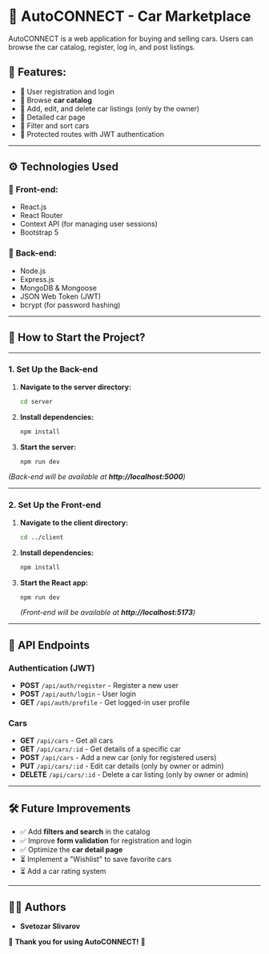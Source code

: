 # 🚗 AutoCONNECT - Car Marketplace

AutoCONNECT is a web application for buying and selling cars. Users can browse the car catalog, register, log in, and post listings.

## 📌 Features:
- 🔹 User registration and login
- 🔹 Browse **car catalog**
- 🔹 Add, edit, and delete car listings (only by the owner)
- 🔹 Detailed car page
- 🔹 Filter and sort cars
- 🔹 Protected routes with JWT authentication

---

## ⚙️ **Technologies Used**
### 📌 **Front-end**:
- React.js
- React Router
- Context API (for managing user sessions)
- Bootstrap 5

### 📌 **Back-end**:
- Node.js
- Express.js
- MongoDB & Mongoose
- JSON Web Token (JWT)
- bcrypt (for password hashing)

---

## 🚀 **How to Start the Project?**

---

### **1. Set Up the Back-end**
1. **Navigate to the server directory:**
   ```sh
   cd server
   ```
2. **Install dependencies:**
   ```sh
   npm install
   ```
3. **Start the server:**
   ```sh
   npm run dev
   ```
_(Back-end will be available at **http://localhost:5000**)_

---

### **2. Set Up the Front-end**
1. **Navigate to the client directory:**
   ```sh
   cd ../client
   ```
2. **Install dependencies:**
   ```sh
   npm install
   ```
3. **Start the React app:**
   ```sh
   npm run dev
   ```
   _(Front-end will be available at **http://localhost:5173**)_

---

## 📌 **API Endpoints**
### **Authentication (JWT)**
- **POST** `/api/auth/register` - Register a new user
- **POST** `/api/auth/login` - User login
- **GET** `/api/auth/profile` - Get logged-in user profile

### **Cars**
- **GET** `/api/cars` - Get all cars
- **GET** `/api/cars/:id` - Get details of a specific car
- **POST** `/api/cars` - Add a new car (only for registered users)
- **PUT** `/api/cars/:id` - Edit car details (only by owner or admin)
- **DELETE** `/api/cars/:id` - Delete a car listing (only by owner or admin)

---

## 🛠 **Future Improvements**
- ✅ Add **filters and search** in the catalog
- ✅ Improve **form validation** for registration and login
- ✅ Optimize the **car detail page**
- ⏳ Implement a "Wishlist" to save favorite cars
- ⏳ Add a car rating system

---

## 👨‍💻 **Authors**
- **Svetozar Slivarov**

🎉 **Thank you for using AutoCONNECT!** 🚀

